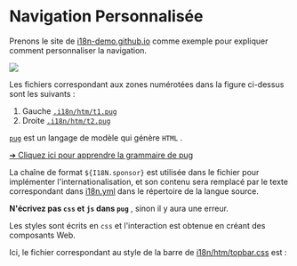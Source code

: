 # Navigation Personnalisée

Prenons le site de [i18n-demo.github.io](//i18n-demo.github.io) comme exemple pour expliquer comment personnaliser la navigation.

![](https://p.3ti.site/1731036697.avif)

Les fichiers correspondant aux zones numérotées dans la figure ci-dessus sont les suivants :

1. Gauche [`.i18n/htm/t1.pug`](https://github.com/i18n-site/demo.i18n.site/blob/main/.i18n/htm/t1.pug)
2. Droite [`.i18n/htm/t2.pug`](https://github.com/i18n-site/demo.i18n.site/blob/main/.i18n/htm/t2.pug)

[`pug`](https://pugjs.org) est un langage de modèle qui génère `HTML` .

[➔ Cliquez ici pour apprendre la grammaire de pug](https://pugjs.org)

La chaîne de format `${I18N.sponsor}` est utilisée dans le fichier pour implémenter l'internationalisation, et son contenu sera remplacé par le texte correspondant dans [i18n.yml](https://github.com/i18n-site/demo.i18n.site/blob/main/en/i18n.yml) dans le répertoire de la langue source.

**N'écrivez pas `css` et `js` dans `pug`** , sinon il y aura une erreur.

Les styles sont écrits en `css` et l'interaction est obtenue en créant des composants Web.

Ici, le fichier correspondant au style de la barre de [i18n/htm/topbar.css](https://github.com/i18n-site/demo.i18n.site/blob/main/.i18n/htm/topbar.css) est :